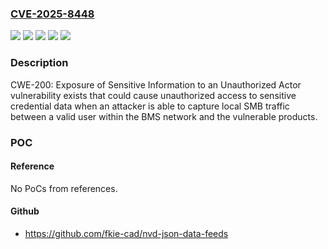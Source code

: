 ### [CVE-2025-8448](https://cve.mitre.org/cgi-bin/cvename.cgi?name=CVE-2025-8448)
![](https://img.shields.io/static/v1?label=Product&message=EcoStruxureTM%20Building%20Operation%20Enterprise%20Server&color=blue)
![](https://img.shields.io/static/v1?label=Product&message=EcoStruxureTM%20Enterprise%20Server&color=blue)
![](https://img.shields.io/static/v1?label=Product&message=EcoStruxureTM%20Workstation&color=blue)
![](https://img.shields.io/static/v1?label=Version&message=Versions%20prior%20to%207.0.1%20&color=brightgreen)
![](https://img.shields.io/static/v1?label=Vulnerability&message=CWE-200%20Exposure%20of%20Sensitive%20Information%20to%20an%20Unauthorized%20Actor&color=brightgreen)

### Description

CWE-200: Exposure of Sensitive Information to an Unauthorized Actor vulnerability exists that could cause unauthorized access to sensitive credential data when an attacker is able to capture local SMB traffic between a valid user within the BMS network and the vulnerable products.

### POC

#### Reference
No PoCs from references.

#### Github
- https://github.com/fkie-cad/nvd-json-data-feeds

